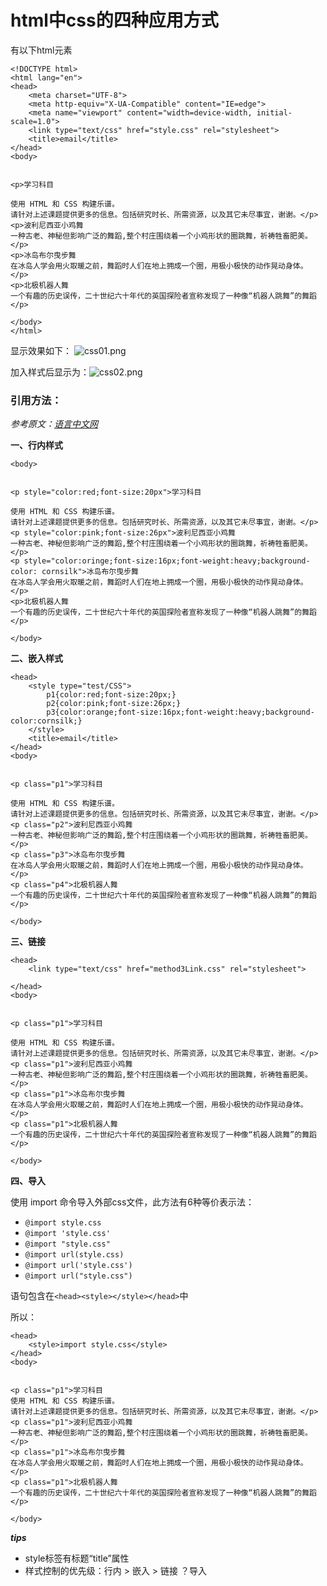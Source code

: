 # html中css的四种应用方式

有以下html元素
```
<!DOCTYPE html>
<html lang="en">
<head>
    <meta charset="UTF-8">
    <meta http-equiv="X-UA-Compatible" content="IE=edge">
    <meta name="viewport" content="width=device-width, initial-scale=1.0">
    <link type="text/css" href="style.css" rel="stylesheet">
    <title>email</title>
</head>
<body>
    

<p>学习科目

使用 HTML 和 CSS 构建乐谱。
请针对上述课题提供更多的信息。包括研究时长、所需资源，以及其它未尽事宜，谢谢。</p>
<p>波利尼西亚小鸡舞
一种古老、神秘但影响广泛的舞蹈,整个村庄围绕着一个小鸡形状的圈跳舞，祈祷牲畜肥美。</p>
<p>冰岛布尔曳步舞
在冰岛人学会用火取暖之前，舞蹈时人们在地上拥成一个圈，用极小极快的动作晃动身体。</p>
<p>北极机器人舞
一个有趣的历史误传，二十世纪六十年代的英国探险者宣称发现了一种像“机器人跳舞”的舞蹈</p>

</body>
</html>
```
显示效果如下：
![css01.png](http://tva1.sinaimg.cn/large/003Dkuxqgy1gve0fkp7uhj60ja075jxs02.jpg)


加入样式后显示为：![css02.png](http://tva1.sinaimg.cn/large/003Dkuxqgy1gve2v6gxxlj60j908uteq02.jpg)

### **引用方法**：
*参考原文：[语言中文网](http://c.biancheng.net/view/1293.html)*

**一、行内样式**
```
<body>
    

<p style="color:red;font-size:20px">学习科目

使用 HTML 和 CSS 构建乐谱。
请针对上述课题提供更多的信息。包括研究时长、所需资源，以及其它未尽事宜，谢谢。</p>
<p style="color:pink;font-size:26px">波利尼西亚小鸡舞
一种古老、神秘但影响广泛的舞蹈,整个村庄围绕着一个小鸡形状的圈跳舞，祈祷牲畜肥美。</p>
<p style="color:oringe;font-size:16px;font-weight:heavy;background-color: cornsilk">冰岛布尔曳步舞
在冰岛人学会用火取暖之前，舞蹈时人们在地上拥成一个圈，用极小极快的动作晃动身体。</p>
<p>北极机器人舞
一个有趣的历史误传，二十世纪六十年代的英国探险者宣称发现了一种像“机器人跳舞”的舞蹈</p>

</body>
```
 

**二、嵌入样式**
```
<head>
    <style type="test/CSS">
        p1{color:red;font-size:20px;}
        p2{color:pink;font-size:26px;}
        p3{color:orange;font-size:16px;font-weight:heavy;background-color:cornsilk;}
    </style>
    <title>email</title>
</head>
<body>
    

<p class="p1">学习科目

使用 HTML 和 CSS 构建乐谱。
请针对上述课题提供更多的信息。包括研究时长、所需资源，以及其它未尽事宜，谢谢。</p>
<p class="p2">波利尼西亚小鸡舞
一种古老、神秘但影响广泛的舞蹈,整个村庄围绕着一个小鸡形状的圈跳舞，祈祷牲畜肥美。</p>
<p class="p3">冰岛布尔曳步舞
在冰岛人学会用火取暖之前，舞蹈时人们在地上拥成一个圈，用极小极快的动作晃动身体。</p>
<p class="p4">北极机器人舞
一个有趣的历史误传，二十世纪六十年代的英国探险者宣称发现了一种像“机器人跳舞”的舞蹈</p>

</body>
```

**三、链接**
```
<head>
    <link type="text/css" href="method3Link.css" rel="stylesheet">
    
</head>
<body>
    

<p class="p1">学习科目

使用 HTML 和 CSS 构建乐谱。
请针对上述课题提供更多的信息。包括研究时长、所需资源，以及其它未尽事宜，谢谢。</p>
<p class="p1">波利尼西亚小鸡舞
一种古老、神秘但影响广泛的舞蹈,整个村庄围绕着一个小鸡形状的圈跳舞，祈祷牲畜肥美。</p>
<p class="p1">冰岛布尔曳步舞
在冰岛人学会用火取暖之前，舞蹈时人们在地上拥成一个圈，用极小极快的动作晃动身体。</p>
<p class="p1">北极机器人舞
一个有趣的历史误传，二十世纪六十年代的英国探险者宣称发现了一种像“机器人跳舞”的舞蹈</p>

</body>
```

**四、导入**

使用 import 命令导入外部css文件，此方法有6种等价表示法：
- `@import style.css`
- `@import 'style.css'`
- `@import "style.css"`
- `@import url(style.css)`
- `@import url('style.css')`
- `@import url("style.css")`
  
语句包含在`<head><style></style></head>`中

所以：
```
<head>
    <style>import style.css</style>
</head>
<body>
    

<p class="p1">学习科目
使用 HTML 和 CSS 构建乐谱。
请针对上述课题提供更多的信息。包括研究时长、所需资源，以及其它未尽事宜，谢谢。</p>
<p class="p1">波利尼西亚小鸡舞
一种古老、神秘但影响广泛的舞蹈,整个村庄围绕着一个小鸡形状的圈跳舞，祈祷牲畜肥美。</p>
<p class="p1">冰岛布尔曳步舞
在冰岛人学会用火取暖之前，舞蹈时人们在地上拥成一个圈，用极小极快的动作晃动身体。</p>
<p class="p1">北极机器人舞
一个有趣的历史误传，二十世纪六十年代的英国探险者宣称发现了一种像“机器人跳舞”的舞蹈</p>

</body>
```
  
***tips***
- style标签有标题“title”属性
- 样式控制的优先级：行内 > 嵌入 > 链接 ？导入


